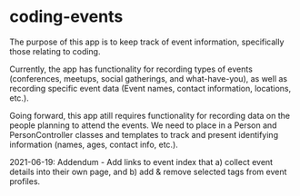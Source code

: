 # coding-events
The purpose of this app is to keep track of event information, specifically those relating to coding.

Currently, the app has functionality for recording types of events (conferences, meetups, social gatherings, and what-have-you), as well as
recording specific event data (Event names, contact information, locations, etc.).

Going forward, this app atill requires functionality for recording data on the people planning to attend the events. We need to place in a Person and 
PersonController classes and templates to track and present identifying information (names, ages, contact info, etc.).

2021-06-19: Addendum - Add links to event index that a) collect event details into their own page, and b) add & remove selected tags from event profiles.

